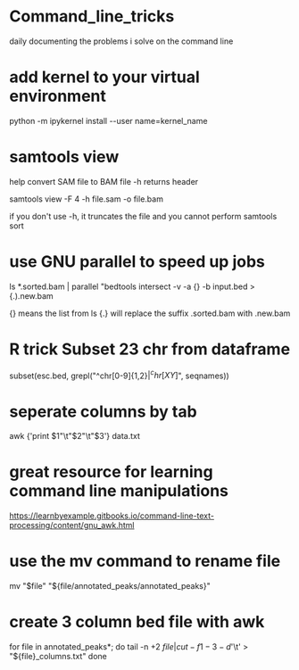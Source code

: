 # Command_line_tricks

daily documenting the problems i solve on the command line


# add kernel to your virtual environment

python -m ipykernel install --user name=kernel_name

# samtools view

help convert SAM file to BAM file 
-h returns header


samtools view -F 4 -h file.sam -o file.bam


if you don't use -h, it truncates the file and you cannot perform samtools sort

# use GNU parallel to speed up jobs
ls *.sorted.bam | parallel "bedtools intersect -v -a {} -b input.bed > {.).new.bam

{} means the list from ls
{.} will replace the suffix .sorted.bam with .new.bam

# R trick Subset 23 chr from dataframe

subset(esc.bed, grepl("^chr[0-9]{1,2}$|^chr[XY]$", seqnames))

# seperate columns by tab

awk {'print $1"\t"$2"\t"$3'} data.txt

# great resource for learning command line manipulations

https://learnbyexample.gitbooks.io/command-line-text-processing/content/gnu_awk.html

# use the mv command to rename file

mv "$file" "${file/annotated_peaks/annotated_peaks}"

# create 3 column bed file with awk

for file in annotated_peaks*; do
  tail -n +2 $file | cut -f1-3 -d$'\t' > "${file}_columns.txt"
done

